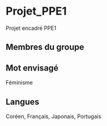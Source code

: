 # Projet_PPE1
Projet encadré PPE1 

## Membres du groupe


## Mot envisagé
Féminisme

## Langues
Coréen, Français, Japonais, Portugais
